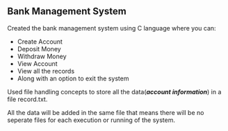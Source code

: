 ## Bank Management System

Created the bank management system using C language where you can:

* Create Account
* Deposit Money
* Withdraw Money
* View Account
* View all the records
* Along with an option to exit the system

Used file handling concepts to store all the data(**_account information_**) in a file record.txt.

All the data will be added in the same file that means there will be no seperate files for each execution or running of the system.
